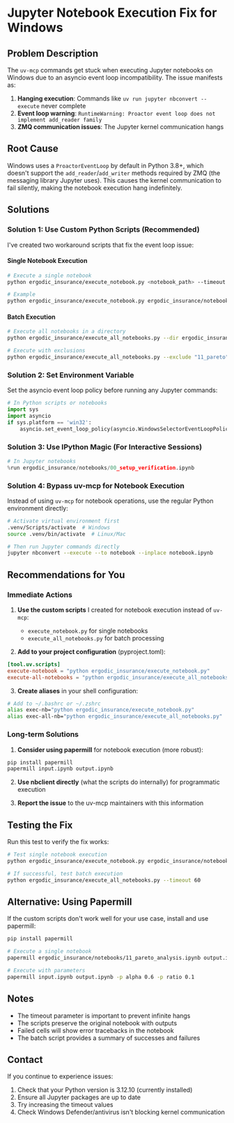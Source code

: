 # Jupyter Notebook Execution Fix for Windows

## Problem Description

The `uv-mcp` commands get stuck when executing Jupyter notebooks on Windows due to an asyncio event loop incompatibility. The issue manifests as:

1. **Hanging execution**: Commands like `uv run jupyter nbconvert --execute` never complete
2. **Event loop warning**: `RuntimeWarning: Proactor event loop does not implement add_reader family`
3. **ZMQ communication issues**: The Jupyter kernel communication hangs

## Root Cause

Windows uses a `ProactorEventLoop` by default in Python 3.8+, which doesn't support the `add_reader`/`add_writer` methods required by ZMQ (the messaging library Jupyter uses). This causes the kernel communication to fail silently, making the notebook execution hang indefinitely.

## Solutions

### Solution 1: Use Custom Python Scripts (Recommended)

I've created two workaround scripts that fix the event loop issue:

#### Single Notebook Execution
```bash
# Execute a single notebook
python ergodic_insurance/execute_notebook.py <notebook_path> --timeout 60

# Example
python ergodic_insurance/execute_notebook.py ergodic_insurance/notebooks/11_pareto_analysis.ipynb --timeout 120
```

#### Batch Execution
```bash
# Execute all notebooks in a directory
python ergodic_insurance/execute_all_notebooks.py --dir ergodic_insurance/notebooks --timeout 60

# Execute with exclusions
python ergodic_insurance/execute_all_notebooks.py --exclude "11_pareto" "12_hjb"
```

### Solution 2: Set Environment Variable

Set the asyncio event loop policy before running any Jupyter commands:

```python
# In Python scripts or notebooks
import sys
import asyncio
if sys.platform == 'win32':
    asyncio.set_event_loop_policy(asyncio.WindowsSelectorEventLoopPolicy())
```

### Solution 3: Use IPython Magic (For Interactive Sessions)

```python
# In Jupyter notebooks
%run ergodic_insurance/notebooks/00_setup_verification.ipynb
```

### Solution 4: Bypass uv-mcp for Notebook Execution

Instead of using `uv-mcp` for notebook operations, use the regular Python environment directly:

```bash
# Activate virtual environment first
.venv/Scripts/activate  # Windows
source .venv/bin/activate  # Linux/Mac

# Then run Jupyter commands directly
jupyter nbconvert --execute --to notebook --inplace notebook.ipynb
```

## Recommendations for You

### Immediate Actions

1. **Use the custom scripts** I created for notebook execution instead of `uv-mcp`:
   - `execute_notebook.py` for single notebooks
   - `execute_all_notebooks.py` for batch processing

2. **Add to your project configuration** (pyproject.toml):
```toml
[tool.uv.scripts]
execute-notebook = "python ergodic_insurance/execute_notebook.py"
execute-all-notebooks = "python ergodic_insurance/execute_all_notebooks.py"
```

3. **Create aliases** in your shell configuration:
```bash
# Add to ~/.bashrc or ~/.zshrc
alias exec-nb="python ergodic_insurance/execute_notebook.py"
alias exec-all-nb="python ergodic_insurance/execute_all_notebooks.py"
```

### Long-term Solutions

1. **Consider using papermill** for notebook execution (more robust):
```bash
pip install papermill
papermill input.ipynb output.ipynb
```

2. **Use nbclient directly** (what the scripts do internally) for programmatic execution

3. **Report the issue** to the uv-mcp maintainers with this information

## Testing the Fix

Run this test to verify the fix works:

```bash
# Test single notebook execution
python ergodic_insurance/execute_notebook.py ergodic_insurance/notebooks/00_setup_verification.ipynb --timeout 30

# If successful, test batch execution
python ergodic_insurance/execute_all_notebooks.py --timeout 60
```

## Alternative: Using Papermill

If the custom scripts don't work well for your use case, install and use papermill:

```bash
pip install papermill

# Execute a single notebook
papermill ergodic_insurance/notebooks/11_pareto_analysis.ipynb output.ipynb

# Execute with parameters
papermill input.ipynb output.ipynb -p alpha 0.6 -p ratio 0.1
```

## Notes

- The timeout parameter is important to prevent infinite hangs
- The scripts preserve the original notebook with outputs
- Failed cells will show error tracebacks in the notebook
- The batch script provides a summary of successes and failures

## Contact

If you continue to experience issues:
1. Check that your Python version is 3.12.10 (currently installed)
2. Ensure all Jupyter packages are up to date
3. Try increasing the timeout values
4. Check Windows Defender/antivirus isn't blocking kernel communication